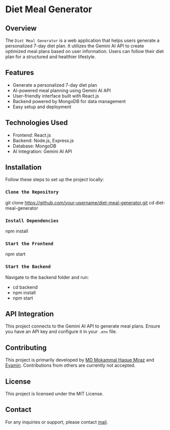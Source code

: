 # Diet Meal Generator

## Overview

The `Diet Meal Generator` is a web application that helps users generate a personalized 7-day diet plan. It utilizes the Gemini AI API to create optimized meal plans based on user information. Users can follow their diet plan for a structured and healthier lifestyle.

## Features

- Generate a personalized 7-day diet plan
- AI-powered meal planning using Gemini AI API
- User-friendly interface built with React.js
- Backend powered by MongoDB for data management
- Easy setup and deployment

## Technologies Used

- Frontend: React.js
- Backend: Node.js, Express.js
- Database: MongoDB
- AI Integration: Gemini AI API


## Installation

Follow these steps to set up the project locally:

### `Clone the Repository` 
git clone https://github.com/your-username/diet-meal-generator.git
cd diet-meal-generator

### `Install Dependencies`
npm install

### `Start the Frontend`
npm start

### `Start the Backend`
Navigate to the backend folder and run:
- cd backend
- npm install
- npm start

## API Integration
This project connects to the Gemini AI API to generate meal plans. Ensure you have an API key and configure it in your `.env` file.

## Contributing
This project is primarily developed by [MD Mokammal Haque Miraz](https://github.com/mokammalhmiraz) and [Eyamin](https://github.com/EyaminAman22). Contributions from others are currently not accepted.

## License
This project is licensed under the MIT License.

## Contact
For any inquiries or support, please contact [mail](m.h.miraz26@gmail.com).
